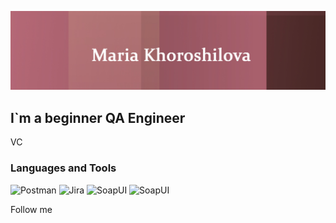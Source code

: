 ![Header](https://github.com/utro19/utro19/blob/main/assets/header.jpg)

## I`m a beginner QA Engineer

VC

### Languages and Tools
 ![Postman](https://img.shields.io/badge/-Postman-282325?style=for-the-badge&logo=postman&logoColor=FF6C37)
![Jira](https://img.shields.io/badge/-Jira-282325?style=for-the-badge&logo=jira&logoColor=0052CC)
![SoapUI](https://img.shields.io/badge/-Charles-282325?style=for-the-badge&logo=Charles&logoColor=F3F5F5)
![SoapUI](https://img.shields.io/badge/-DevTOOLS-282325?style=for-the-badge&logo=googlechrome&logoColor=4285F4)

Follow me